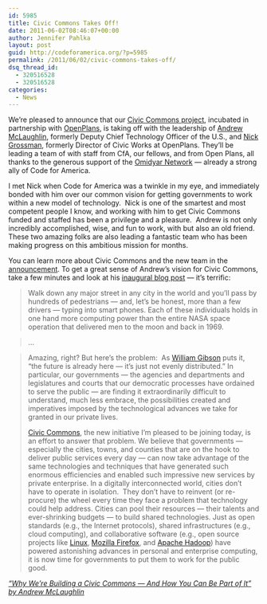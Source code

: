 ```yaml
---
id: 5985
title: Civic Commons Takes Off!
date: 2011-06-02T08:46:07+00:00
author: Jennifer Pahlka
layout: post
guid: http://codeforamerica.org/?p=5985
permalink: /2011/06/02/civic-commons-takes-off/
dsq_thread_id:
  - 320516528
  - 320516528
categories:
  - News
---
```

[<img src="http://codeforamerica.org/wp-content/uploads/2011/06/cc-smal.jpg" alt="" title="cc-smal" class="alignright size-full wp-image-5990" />](http://codeforamerica.org/wp-content/uploads/2011/06/cc-smal.jpg)We’re pleased to announce that our [Civic Commons project](http://civiccommons.org), incubated in partnership with [OpenPlans](http://openplans.org), is taking off with the leadership of [Andrew McLaughlin](http://civiccommons.org/who/#andrew-mclaughlin), formerly Deputy Chief Technology Officer of the U.S., and [Nick Grossman](http://civiccommons.org/who/#nick-grossman), formerly Director of Civic Works at OpenPlans. They’ll be leading a team of with staff from CfA, our fellows, and from Open Plans, all thanks to the generous support of the [Omidyar Network](http://omidyar.net) &#8212; already a strong ally of Code for America.

I met Nick when Code for America was a twinkle in my eye, and immediately bonded with him over our common vision for getting governments to work within a new model of technology.  Nick is one of the smartest and most competent people I know, and working with him to get Civic Commons funded and staffed has been a privilege and a pleasure.  Andrew is not only incredibly accomplished, wise, and fun to work, with but also an old friend. These two amazing folks are also leading a fantastic team who has been making progress on this ambitious mission for months.

You can learn more about Civic Commons and the new team in the [announcement](http://civiccommons.org/press/leadership-foundation/). To get a great sense of Andrew’s vision for Civic Commons, take a few minutes and look at his [inaugural blog post](http://civiccommons.org/2011/06/building-a-civic-commons/) &#8212; it’s terrific:

> Walk down any major street in any city in the world and you’ll pass by hundreds of pedestrians — and, let’s be honest, more than a few drivers — typing into smart phones. Each of these individuals holds in one hand more computing power than the entire NASA space operation that delivered men to the moon and back in 1969.
  
> …
  
> Amazing, right? But here’s the problem:  As [William Gibson](http://en.wikipedia.org/wiki/William_Gibson) puts it, “the future is already here — it’s just not evenly distributed.” In particular, our governments — the agencies and departments and legislatures and courts that our democratic processes have ordained to serve the public — are finding it extraordinarily difficult to understand, much less embrace, the possibilities created and imperatives imposed by the technological advances we take for granted in our private lives.
> 
> [Civic Commons](http://www.civiccommons.org/), the new initiative I’m pleased to be joining today, is an effort to answer that problem. We believe that governments — especially the cities, towns, and counties that are on the hook to deliver public services every day — can now take advantage of the same technologies and techniques that have generated such enormous efficiencies and enabled such impressive new services by private enterprise. In a digitally interconnected world, cities don’t have to operate in isolation.  They don’t have to reinvent (or re-procure) the wheel every time they face a problem that technology could help address. Cities can pool their resources — their talents and ever-shrinking budgets — to build shared technologies. Just as open standards (e.g., the Internet protocols), shared infrastructures (e.g., cloud computing), and collaborative software (e.g., open source projects like [Linux](http://en.wikipedia.org/wiki/Linux), [Mozilla Firefox](http://www.mozilla.com/), and [Apache Hadoop](http://hadoop.apache.org/)) have powered astonishing advances in personal and enterprise computing, it is now time for governments to put them to work for the public good.

_[&#8220;Why We’re Building a Civic Commons — And How You Can Be Part of It&#8221; by Andrew McLaughlin](http://civiccommons.org/2011/06/building-a-civic-commons/)_